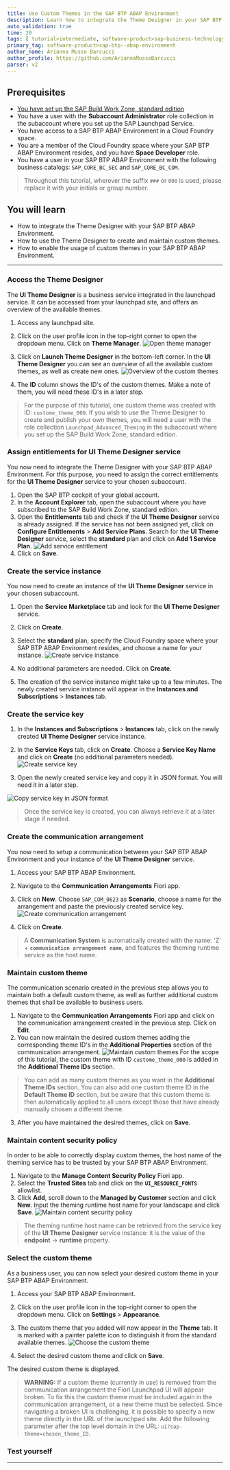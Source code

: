 ```yaml
---
title: Use Custom Themes in the SAP BTP ABAP Environment
description: Learn how to integrate the Theme Designer in your SAP BTP ABAP Environment to create and use custom themes.
auto_validation: true
time: 20
tags: [ tutorial>intermediate, software-product>sap-business-technology-platform]
primary_tag: software-product>sap-btp--abap-environment
author_name: Arianna Musso Barcucci
author_profile: https://github.com/AriannaMussoBarcucci
parser: v2
---
```


## Prerequisites
 - [You have set up the SAP Build Work Zone, standard edition](btp-app-work-zone-subscribe)
 - You have a user with the **Subaccount Administrator** role collection in the subaccount where you set up the SAP Launchpad Service.
 - You have access to a SAP BTP ABAP Environment in a Cloud Foundry space.
 - You are a member of the Cloud Foundry space where your SAP BTP ABAP Environment resides, and you have **Space Developer** role.
 - You have a user in your SAP BTP ABAP Environment with the following business catalogs: `SAP_CORE_BC_SEC` and `SAP_CORE_BC_COM`.

>Throughout this tutorial, wherever the suffix `###` or `000` is used, please replace it with your initials or group number.

## You will learn
- How to integrate the Theme Designer with your SAP BTP ABAP Environment.
- How to use the Theme Designer to create and maintain custom themes.
- How to enable the usage of custom themes in your SAP BTP ABAP Environment.

---
### Access the Theme Designer

The **UI Theme Designer** is a business service integrated in the launchpad service. It can be accessed from your launchpad site, and offers an overview of the available themes.

1. Access any launchpad site.
2. Click on the user profile icon in the top-right corner to open the dropdown menu. Click on **Theme Manager**. ![Open theme manager](5-open-theme-manager.png)

3. Click on **Launch Theme Designer** in the bottom-left corner. In the **UI Theme Designer** you can see an overview of all the available custom themes, as well as create new ones. ![Overview of the custom themes](5-create-new-themes.png)
4. The **ID** column shows the ID's of the custom themes. Make a note of them, you will need these ID's in a later step.

>For the purpose of this tutorial, one custom theme was created with ID: `custome_theme_000`. If you wish to use the Theme Designer to create and publish your own themes, you will need a user with the role collection `Launchpad_Advanced_Theming` in the subaccount where you set up the SAP Build Work Zone, standard edition.

### Assign entitlements for UI Theme Designer service

You now need to integrate the Theme Designer with your SAP BTP ABAP Environment. For this purpose, you need to assign the correct entitlements for the **UI Theme Designer** service to your chosen subaccount.

1. Open the SAP BTP cockpit of your global account.
2. In the **Account Explorer** tab, open the subaccount where you have subscribed to the SAP Build Work Zone, standard edition.
3. Open the **Entitlements** tab and check if the **UI Theme Designer** service is already assigned. If the service has not been assigned yet, click on **Configure Entitlements** > **Add Service Plans**. Search for the **UI Theme Designer** service, select the **standard** plan and click on **Add 1 Service Plan**. ![Add service entitlement](1-Add-service-entitlement.png)
4. Click on **Save**.

### Create the service instance

You now need to create an instance of the **UI Theme Designer** service in your chosen subaccount.

1. Open the **Service Marketplace** tab and look for the **UI Theme Designer** service.
2. Click on **Create**.
3. Select the **standard** plan, specify the Cloud Foundry space where your SAP BTP ABAP Environment resides, and choose a name for your instance. ![Create service instance](2-create-service-instance.png)

4. No additional parameters are needed. Click on **Create**.
5. The creation of the service instance might take up to a few minutes. The newly created service instance will appear in the **Instances and Subscriptions** > **Instances** tab.

### Create the service key

1. In the **Instances and Subscriptions** > **Instances** tab, click on the newly created **UI Theme Designer** service instance.
2. In the **Service Keys** tab, click on **Create**. Choose a **Service Key Name** and click on **Create** (no additional parameters needed). ![Create service key](3-create-service-key.png)

3. Open the newly created service key and copy it in JSON format. You will need it in a later step.

![Copy service key in JSON format](3-copy-service-key-json-format.png)

>Once the service key is created, you can always retrieve it at a later stage if needed.

### Create the communication arrangement

You now need to setup a communication between your SAP BTP ABAP Environment and your instance of the **UI Theme Designer** service.

1. Access your SAP BTP ABAP Environment.
2. Navigate to the **Communication Arrangements** Fiori app.
3. Click on **New**. Choose ``SAP_COM_0623`` as **Scenario**, choose a name for the arrangement and paste the previously created service key. ![Create communication arrangement](4-create-communication-arrangement.png)

4. Click on **Create**.

>A **Communication System** is automatically created with the name: 'Z' + **`communication arrangement name`**, and features the theming runtime service as the host name.

### Maintain custom theme

The communication scenario created in the previous step allows you to maintain both a default custom theme, as well as further additional custom themes that shall be available to business users.

1. Navigate to the **Communication Arrangements** Fiori app and click on the communication arrangement created in the previous step. Click on **Edit**.
2. You can now maintain the desired custom themes adding the corresponding theme ID's in the **Additional Properties** section of the communication arrangement. ![Maintain custom themes](6-maintain-custom-themes.png)
For the scope of this tutorial, the custom theme with ID `custome_theme_000` is added in the **Additional Theme IDs** section.
>You can add as many custom themes as you want in the **Additional Theme IDs** section. You can also add one custom theme ID in the **Default Theme ID** section, but be aware that this custom theme is then automatically applied to all users except those that have already manually chosen a different theme.

3. After you have maintained the desired themes, click on **Save**.

### Maintain content security policy

In order to be able to correctly display custom themes, the host name of the theming service has to be trusted by your SAP BTP ABAP Environment.

1. Navigate to the **Manage Content Security Policy** Fiori app.
2. Select the **Trusted Sites** tab and click on the **`UI_RESOURCE_FONTS`** allowlist.
3. Click **Add**, scroll down to the **Managed by Customer** section and click **New**. Input the theming runtime host name for your landscape and click **Save**. ![Maintain content security policy](7-maintain-content-security-policy.png)

>The theming runtime host name can be retrieved from the service key of the **UI Theme Designer** service instance: it is the value of the **endpoint** → **runtime** property.

### Select the custom theme

As a business user, you can now select your desired custom theme in your SAP BTP ABAP Environment.

1. Access your SAP BTP ABAP Environment.
2. Click on the user profile icon in the top-right corner to open the dropdown menu. Click on **Settings** > **Appearance**.
3. The custom theme that you added will now appear in the **Theme** tab. It is marked with a painter palette icon to distinguish it from the standard available themes. ![Choose the custom theme](8-choose-custom-theme.png)

4. Select the desired custom theme and click on **Save**.

The desired custom theme is displayed.

>**WARNING:** If a custom theme (currently in use) is removed from the communication arrangement the Fiori Launchpad UI will appear broken. To fix this the custom theme must be included again in the communication arrangement, or a new theme must be selected. Since navigating a broken UI is challenging, it is possible to specify a new theme directly in the URL of the launchpad site. Add the following parameter after the top level domain in the URL: `ui?sap-theme=chosen_theme_ID`.

### Test yourself

---
